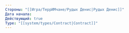 ```yaml
---
Стороны: "[[Игра/ТеррИМчане/Рудых Денис|Рудых Денис]]"
Дата начала: 
Действующий: true
Type: "[[system/types/Contract|Contract]]"
---
```

